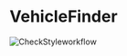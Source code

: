 # VehicleFinder
![CheckStyleworkflow](https://github.com/github/docs/actions/workflows/main.yml/badge.svg)
